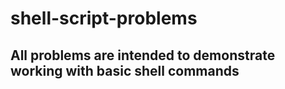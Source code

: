 # shell-script-problems

## All problems are intended to demonstrate working with basic shell commands
